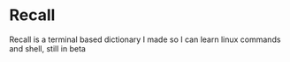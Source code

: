 # Recall
Recall is a terminal based dictionary I made so I can learn linux commands and shell, still in beta
